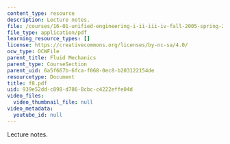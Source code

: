 ```yaml
---
content_type: resource
description: Lecture notes.
file: /courses/16-01-unified-engineering-i-ii-iii-iv-fall-2005-spring-2006/939e52ddc898d7868cbcc4222effe04d_f8.pdf
file_type: application/pdf
learning_resource_types: []
license: https://creativecommons.org/licenses/by-nc-sa/4.0/
ocw_type: OCWFile
parent_title: Fluid Mechanics
parent_type: CourseSection
parent_uid: 6a5f667b-6fca-f068-0ec8-b203122154de
resourcetype: Document
title: f8.pdf
uid: 939e52dd-c898-d786-8cbc-c4222effe04d
video_files:
  video_thumbnail_file: null
video_metadata:
  youtube_id: null
---
```

Lecture notes.